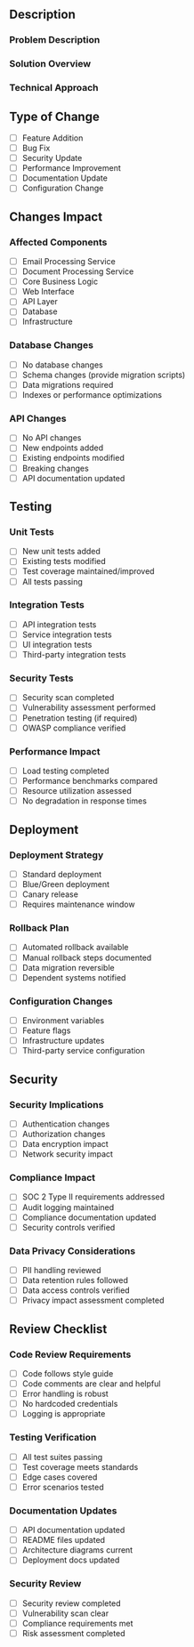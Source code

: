 <!-- 
This pull request template ensures proper documentation of changes and compliance with SOC 2 Type II requirements.
Please fill out all sections completely. Incomplete pull requests may be rejected.
-->

## Description

### Problem Description
<!-- Describe the issue or requirement this PR addresses -->

### Solution Overview
<!-- Provide a high-level overview of your solution -->

### Technical Approach
<!-- Detail the technical implementation approach -->

## Type of Change
<!-- Check all that apply -->
- [ ] Feature Addition
- [ ] Bug Fix
- [ ] Security Update
- [ ] Performance Improvement
- [ ] Documentation Update
- [ ] Configuration Change

## Changes Impact

### Affected Components
<!-- List all system components affected by this change -->
- [ ] Email Processing Service
- [ ] Document Processing Service
- [ ] Core Business Logic
- [ ] Web Interface
- [ ] API Layer
- [ ] Database
- [ ] Infrastructure

### Database Changes
<!-- Detail any database schema changes, migrations, or data updates -->
- [ ] No database changes
- [ ] Schema changes (provide migration scripts)
- [ ] Data migrations required
- [ ] Indexes or performance optimizations

### API Changes
<!-- Document any API changes or additions -->
- [ ] No API changes
- [ ] New endpoints added
- [ ] Existing endpoints modified
- [ ] Breaking changes
- [ ] API documentation updated

## Testing

### Unit Tests
<!-- Detail the unit tests added or modified -->
- [ ] New unit tests added
- [ ] Existing tests modified
- [ ] Test coverage maintained/improved
- [ ] All tests passing

### Integration Tests
<!-- Document integration testing performed -->
- [ ] API integration tests
- [ ] Service integration tests
- [ ] UI integration tests
- [ ] Third-party integration tests

### Security Tests
<!-- Confirm security testing requirements -->
- [ ] Security scan completed
- [ ] Vulnerability assessment performed
- [ ] Penetration testing (if required)
- [ ] OWASP compliance verified

### Performance Impact
<!-- Document performance testing and results -->
- [ ] Load testing completed
- [ ] Performance benchmarks compared
- [ ] Resource utilization assessed
- [ ] No degradation in response times

## Deployment

### Deployment Strategy
<!-- Detail the deployment approach -->
- [ ] Standard deployment
- [ ] Blue/Green deployment
- [ ] Canary release
- [ ] Requires maintenance window

### Rollback Plan
<!-- Document the rollback strategy -->
- [ ] Automated rollback available
- [ ] Manual rollback steps documented
- [ ] Data migration reversible
- [ ] Dependent systems notified

### Configuration Changes
<!-- List all configuration changes required -->
- [ ] Environment variables
- [ ] Feature flags
- [ ] Infrastructure updates
- [ ] Third-party service configuration

## Security

### Security Implications
<!-- Document security impact and mitigations -->
- [ ] Authentication changes
- [ ] Authorization changes
- [ ] Data encryption impact
- [ ] Network security impact

### Compliance Impact
<!-- Detail compliance considerations -->
- [ ] SOC 2 Type II requirements addressed
- [ ] Audit logging maintained
- [ ] Compliance documentation updated
- [ ] Security controls verified

### Data Privacy Considerations
<!-- Address data privacy requirements -->
- [ ] PII handling reviewed
- [ ] Data retention rules followed
- [ ] Data access controls verified
- [ ] Privacy impact assessment completed

## Review Checklist

### Code Review Requirements
<!-- Verify code quality standards -->
- [ ] Code follows style guide
- [ ] Code comments are clear and helpful
- [ ] Error handling is robust
- [ ] No hardcoded credentials
- [ ] Logging is appropriate

### Testing Verification
<!-- Confirm testing completeness -->
- [ ] All test suites passing
- [ ] Test coverage meets standards
- [ ] Edge cases covered
- [ ] Error scenarios tested

### Documentation Updates
<!-- Verify documentation changes -->
- [ ] API documentation updated
- [ ] README files updated
- [ ] Architecture diagrams current
- [ ] Deployment docs updated

### Security Review
<!-- Confirm security requirements -->
- [ ] Security review completed
- [ ] Vulnerability scan clear
- [ ] Compliance requirements met
- [ ] Risk assessment completed

<!--
Note: This pull request template is designed to ensure compliance with SOC 2 Type II requirements
and maintain high quality standards for our development process. Please ensure all sections are
completed accurately before requesting review.
-->
